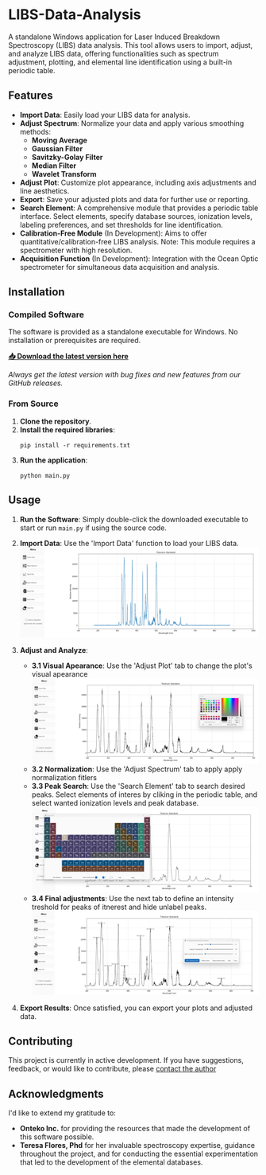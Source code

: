 # LIBS-Data-Analysis

A standalone Windows application for Laser Induced Breakdown Spectroscopy (LIBS) data analysis. This tool allows users to import, adjust, and analyze LIBS data, offering functionalities such as spectrum adjustment, plotting, and elemental line identification using a built-in periodic table.

## Features

- **Import Data**: Easily load your LIBS data for analysis.
- **Adjust Spectrum**: Normalize your data and apply various smoothing methods:
  - **Moving Average**
  - **Gaussian Filter**
  - **Savitzky-Golay Filter**
  - **Median Filter**
  - **Wavelet Transform**
- **Adjust Plot**: Customize plot appearance, including axis adjustments and line aesthetics.
- **Export**: Save your adjusted plots and data for further use or reporting.
- **Search Element**: A comprehensive module that provides a periodic table interface. Select elements, specify database sources, ionization levels, labeling preferences, and set thresholds for line identification.
- **Calibration-Free Module** (In Development): Aims to offer quantitative/calibration-free LIBS analysis. Note: This module requires a spectrometer with high resolution.
- **Acquisition Function** (In Development): Integration with the Ocean Optic spectrometer for simultaneous data acquisition and analysis.

## Installation

### Compiled Software

The software is provided as a standalone executable for Windows. No installation or prerequisites are required.

**[📥 Download the latest version here](https://github.com/aleponce4/LIBS-Data-Analysis/releases/latest)**

*Always get the latest version with bug fixes and new features from our GitHub releases.*

### From Source

1. **Clone the repository**.
2. **Install the required libraries**:
   ```
   pip install -r requirements.txt
   ```
3. **Run the application**:
   ```
   python main.py
   ```

## Usage

1. **Run the Software**: Simply double-click the downloaded executable to start or run `main.py` if using the source code.
2. **Import Data**: Use the 'Import Data' function to load your LIBS data.
![Alt text](images/1.png)
3. **Adjust and Analyze**: 

   - **3.1 Visual Apearance**: Use the 'Adjust Plot' tab to change the plot's visual apearance
   ![Alt text](images/2.png)
   - **3.2 Normalization**: Use the 'Adjust Spectrum' tab to apply apply normalization fitlers
   - **3.3 Peak Search**:  Use the 'Search Element' tab to search desired peaks. Select elements of interes by cliking in the periodic table, and select wanted ionization levels and peak database.
   ![Alt text](images/4.png)
   - **3.4 Final adjustments**:  Use the next tab to define an intensity treshold for peaks of itnerest and hide unlabel peaks.
   ![Alt text](images/5.png)

4. **Export Results**: Once satisfied, you can export your plots and adjusted data.

## Contributing

This project is currently in active development. If you have suggestions, feedback, or would like to contribute, please [contact the author](https://github.com/aleponce4)

## Acknowledgments

I'd like to extend my gratitude to:

- **Onteko Inc.** for providing the resources that made the development of this software possible.
- **Teresa Flores, Phd** for her invaluable spectroscopy expertise, guidance throughout the project, and for conducting the essential experimentation that led to the development of the elemental databases.
